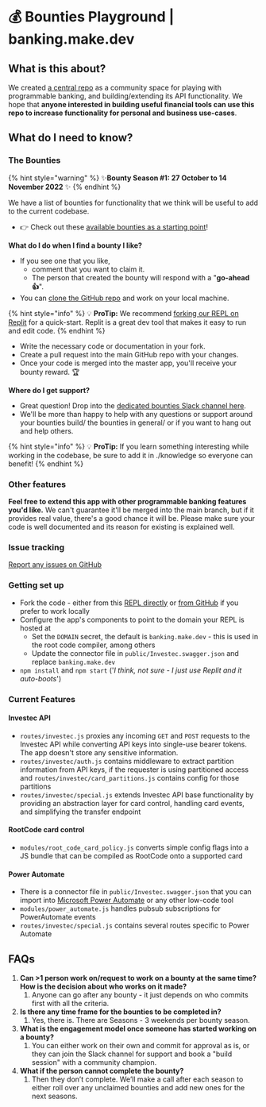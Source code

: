 # 💰 Bounties Playground | banking.make.dev

## What is this about?

We created [a central repo](https://github.com/programmable-banking-community/banking.make) as a community space for playing with programmable banking, and building/extending its API functionality. We hope that **anyone interested in building useful financial tools can use this repo to increase functionality for personal and business use-cases**.

## What do I need to know?

### The Bounties

{% hint style="warning" %}
✨**Bounty Season #1: 27 October to 14 November 2022** ✨
{% endhint %}

We have a list of bounties for functionality that we think will be useful to add to the current codebase.

* 👉 Check out these [available bounties as a starting point](https://github.com/programmable-banking-community/banking.make/issues?q=is%3Aissue+is%3Aopen+label%3Abounty)!

**What do I do when I find a bounty I like?**

* If you see one that you like,&#x20;
  * comment that you want to claim it.&#x20;
  * The person that created the bounty will respond with a "**go-ahead 👍**".
* You can [clone the GitHub repo](https://github.com/programmable-banking-community/banking.make) and work on your local machine.

{% hint style="info" %}
💡 **ProTip:** We recommend [forking our REPL on Replit](https://replit.com/@OfferZenMake/programmable-banking) for a quick-start. Replit is a great dev tool that makes it easy to run and edit code.
{% endhint %}

* Write the necessary code or documentation in your fork.
* Create a pull request into the main GitHub repo with your changes.
* Once your code is merged into the master app, you'll receive your bounty reward. 🏆

**Where do I get support?**

* Great question! Drop into the [dedicated bounties Slack channel here](https://offerzen-community.slack.com/archives/C048GPNT49W).&#x20;
* We'll be more than happy to help with any questions or support around your bounties build/ the bounties in general/ or if you want to hang out and help others.

{% hint style="info" %}
💡 **ProTip:** If you learn something interesting while working in the codebase, be sure to add it in ./knowledge so everyone can benefit!
{% endhint %}

### Other features

**Feel free to extend this app with other programmable banking features you'd like.** We can't guarantee it'll be merged into the main branch, but if it provides real value, there's a good chance it will be. Please make sure your code is well documented and its reason for existing is explained well.

### Issue tracking

[Report any issues on GitHub](https://github.com/programmable-banking-community/banking.make/issues/new)

### Getting set up

* Fork the code - either from this [REPL directly](https://replit.com/@OfferZenMake/programmable-banking) or [from GitHub](http://github.com/programmable-banking-community/banking.make/issues/new) if you prefer to work locally
* Configure the app's components to point to the domain your REPL is hosted at
  * Set the `DOMAIN` secret, the default is `banking.make.dev` - this is used in the root code compiler, among others
  * Update the connector file in `public/Investec.swagger.json` and replace `banking.make.dev`
* `npm install` and `npm start` ('_I think, not sure - I just use Replit and it auto-boots_')

### Current Features

#### Investec API

* `routes/investec.js` proxies any incoming `GET` and `POST` requests to the Investec API while converting API keys into single-use bearer tokens. The app doesn't store any sensitive information.
* `routes/investec/auth.js` contains middleware to extract partition information from API keys, if the requester is using partitioned access and `routes/investec/card_partitions.js` contains config for those partitions
* `routes/investec/special.js` extends Investec API base functionality by providing an abstraction layer for card control, handling card events, and simplifying the transfer endpoint

#### RootCode card control

* `modules/root_code_card_policy.js` converts simple config flags into a JS bundle that can be compiled as RootCode onto a supported card

#### Power Automate

* There is a connector file in `public/Investec.swagger.json` that you can import into [Microsoft Power Automate](https://make.powerautomate.com) or any other low-code tool
* `modules/power_automate.js` handles pubsub subscriptions for PowerAutomate events
* `routes/investec/special.js` contains several routes specific to Power Automate

## FAQs

1. **Can >1 person work on/request to work on a bounty at the same time? How is the decision about who works on it made?**
   1. Anyone can go after any bounty - it just depends on who commits first with all the criteria.
2. **Is there any time frame for the bounties to be completed in?**
   1. Yes, there is. There are Seasons - 3 weekends per bounty season.
3. **What is the engagement model once someone has started working on a bounty?**
   1. You can either work on their own and commit for approval as is, or they can join the Slack channel for support and book a "build session" with a community champion.
4. **What if the person cannot complete the bounty?**
   1. Then they don’t complete. We’ll make a call after each season to either roll over any unclaimed bounties and add new ones for the next seasons.
